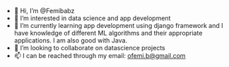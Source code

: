 - 👋 Hi, I’m @Femibabz
- 👀 I’m interested in data science and app development
- 🌱 I’m currently learning app development using django framework and I have knowledge of different ML algorithms and their appropriate applications. I am also good with Java.
- 💞️ I’m looking to collaborate on datascience projects
- 📫 I can be reached through my email: ofemi.b@gmail.com

<!---
Femibabz/Femibabz is a ✨ special ✨ repository because its `README.md` (this file) appears on your GitHub profile.
You can click the Preview link to take a look at your changes.
--->
